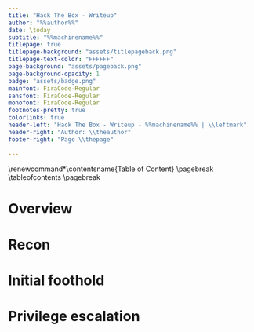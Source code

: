 ```yaml
---
title: "Hack The Box - Writeup"
author: "%%author%%"
date: \today
subtitle: "%%machinename%%"
titlepage: true
titlepage-background: "assets/titlepageback.png"
titlepage-text-color: "FFFFFF"
page-background: "assets/pageback.png"
page-background-opacity: 1
badge: "assets/badge.png"
mainfont: FiraCode-Regular
sansfont: FiraCode-Regular
monofont: FiraCode-Regular
footnotes-pretty: true
colorlinks: true
header-left: "Hack The Box - Writeup - %%machinename%% | \\leftmark"
header-right: "Author: \\theauthor"
footer-right: "Page \\thepage"

---
```


<!-- Latex foo -->
\renewcommand*\contentsname{Table of Content}
\pagebreak
\tableofcontents
\pagebreak
<!-- Latex foo ends -->

# Overview

# Recon

# Initial foothold

# Privilege escalation
